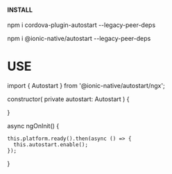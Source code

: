 #### INSTALL

npm i cordova-plugin-autostart --legacy-peer-deps

npm i @ionic-native/autostart --legacy-peer-deps

# USE

import { Autostart } from '@ionic-native/autostart/ngx';

constructor(
private autostart: Autostart
) {

}

async ngOnInit() {

    this.platform.ready().then(async () => {
      this.autostart.enable();
    });

}
